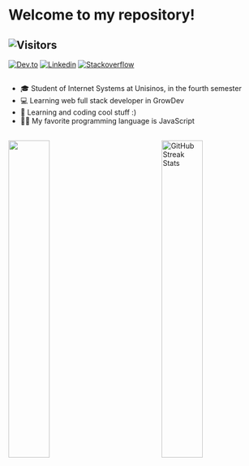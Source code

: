  # Welcome to my repository!

<div> 
 
 ##  ![Visitors](https://visitor-badge.glitch.me/badge?page_id=jonas-amilton&left_color=green&right_color=red)

 <a href="https://dev.to/jonasamilton" target="_blank"><img src="https://img.shields.io/badge/dev.to-0A0A0A?style=for-the-flat&logo=dev.to&logoColor=white" alt="Dev.to" /></a>
  <a href="https://www.linkedin.com/in/jonas-ag-silva/" target="_blank"><img src="https://img.shields.io/badge/LinkedIn-blue?style=flat&logo=linkedin&labelColor=blue" alt="Linkedin" /></a>
 <a href="https://stackoverflow.com/users/20708881/jonas-silva" target="_blank"><img src="https://img.shields.io/badge/Stack_Overflow-FE7A16?style=for-the-flat&logo=stack-overflow&logoColor=white" alt="Stackoverflow" /></a>
 
</div>

##

<ul>
  <li>🎓 Student of Internet Systems at Unisinos, in the fourth semester</li>
  <li>💻 Learning web full stack developer in GrowDev</li>
  <li>📱 Learning and coding cool stuff :)</li>
  <li>🧑‍💻 My favorite programming language is JavaScript</li>
</ul>

 ##

<div>
  <a href="https://github.com/jonas-amilton">
  <img align="left" width="40%" src="https://github-readme-stats.vercel.app/api/top-langs/?username=jonas-amilton&layout=compact&langs_count=7&theme=radical"/>
   <img align="right" width="40%" src="https://github-readme-streak-stats.herokuapp.com/?user=jonas-amilton&theme=radical&date_format=j%20M%5B%20Y%5D&currStreakLabel=6FDA44&fire=6FDA44&ring=6FDA44" alt="GitHub Streak Stats"/>
</div>
